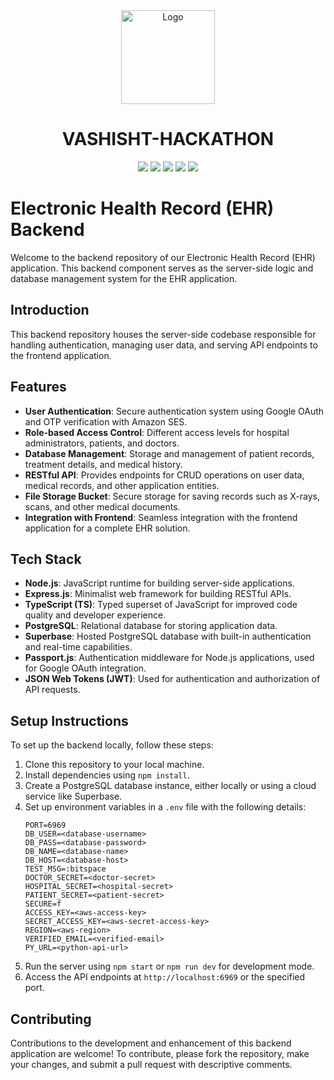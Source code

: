<div align=center>
  <img src="https://github.com/bitspaceorg/.github/assets/119417646/577c8581-499e-4cbb-a2f8-e78c643204bc" width="150" alt="Logo"/>
   <h1> VASHISHT-HACKATHON</h1>
  <img src="https://img.shields.io/badge/Next-black?style=for-the-badge&logo=next.js&logoColor=white">
<img src="https://img.shields.io/badge/:bitspace-%23121011?style=for-the-badge&logoColor=%23ffffff&color=%23000000">
<img src="https://img.shields.io/badge/vashisht-%23121011?style=for-the-badge&color=black">
<img src="https://img.shields.io/badge/iiitdm-%23121011?style=for-the-badge&logoColor=%23ffffff&color=%23000000">
<img src="https://img.shields.io/badge/github-%23121011.svg?style=for-the-badge&logo=github&color=black">
</div>

# Electronic Health Record (EHR) Backend

Welcome to the backend repository of our Electronic Health Record (EHR) application. This backend component serves as the server-side logic and database management system for the EHR application.

## Introduction
This backend repository houses the server-side codebase responsible for handling authentication, managing user data, and serving API endpoints to the frontend application.

## Features
- **User Authentication**: Secure authentication system using Google OAuth and OTP verification with Amazon SES.
- **Role-based Access Control**: Different access levels for hospital administrators, patients, and doctors.
- **Database Management**: Storage and management of patient records, treatment details, and medical history.
- **RESTful API**: Provides endpoints for CRUD operations on user data, medical records, and other application entities.
- **File Storage Bucket**: Secure storage for saving records such as X-rays, scans, and other medical documents.
- **Integration with Frontend**: Seamless integration with the frontend application for a complete EHR solution.

## Tech Stack
- **Node.js**: JavaScript runtime for building server-side applications.
- **Express.js**: Minimalist web framework for building RESTful APIs.
- **TypeScript (TS)**: Typed superset of JavaScript for improved code quality and developer experience.
- **PostgreSQL**: Relational database for storing application data.
- **Superbase**: Hosted PostgreSQL database with built-in authentication and real-time capabilities.
- **Passport.js**: Authentication middleware for Node.js applications, used for Google OAuth integration.
- **JSON Web Tokens (JWT)**: Used for authentication and authorization of API requests.

## Setup Instructions
To set up the backend locally, follow these steps:
1. Clone this repository to your local machine.
2. Install dependencies using `npm install`.
3. Create a PostgreSQL database instance, either locally or using a cloud service like Superbase.
4. Set up environment variables in a `.env` file with the following details:
   ```plaintext
   PORT=6969
   DB_USER=<database-username>
   DB_PASS=<database-password>
   DB_NAME=<database-name>
   DB_HOST=<database-host>
   TEST_MSG=:bitspace
   DOCTOR_SECRET=<doctor-secret>
   HOSPITAL_SECRET=<hospital-secret>
   PATIENT_SECRET=<patient-secret>
   SECURE=f
   ACCESS_KEY=<aws-access-key>
   SECRET_ACCESS_KEY=<aws-secret-access-key>
   REGION=<aws-region>
   VERIFIED_EMAIL=<verified-email>
   PY_URL=<python-api-url>
   ```
5. Run the server using `npm start` or `npm run dev` for development mode.
6. Access the API endpoints at `http://localhost:6969` or the specified port.

## Contributing
Contributions to the development and enhancement of this backend application are welcome! To contribute, please fork the repository, make your changes, and submit a pull request with descriptive comments.
